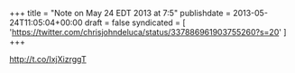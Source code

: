 +++
title = "Note on May 24 EDT 2013 at 7:5"
publishdate = 2013-05-24T11:05:04+00:00
draft = false
syndicated = [ 'https://twitter.com/chrisjohndeluca/status/337886961903755260?s=20' ]
+++

http://t.co/IxjXizrggT
